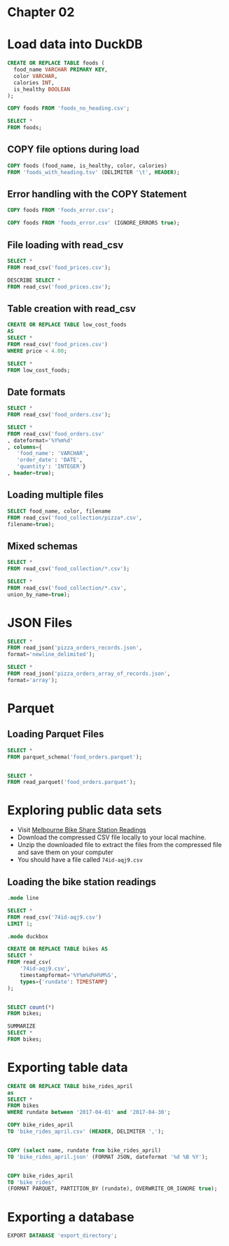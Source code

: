 # Chapter 02

# Load data into DuckDB 


```sql
CREATE OR REPLACE TABLE foods (
  food_name VARCHAR PRIMARY KEY, 
  color VARCHAR,
  calories INT, 
  is_healthy BOOLEAN
);

COPY foods FROM 'foods_no_heading.csv';

SELECT * 
FROM foods;
```

## COPY file options during load

```sql
COPY foods (food_name, is_healthy, color, calories)  
FROM 'foods_with_heading.tsv' (DELIMITER '\t', HEADER);
```


## Error handling with the COPY Statement

```sql
COPY foods FROM 'foods_error.csv';

COPY foods FROM 'foods_error.csv' (IGNORE_ERRORS true);
```


## File loading with read_csv

```sql
SELECT * 
FROM read_csv('food_prices.csv');

DESCRIBE SELECT * 
FROM read_csv('food_prices.csv');
```

## Table creation with read_csv

```sql
CREATE OR REPLACE TABLE low_cost_foods 
AS
SELECT * 
FROM read_csv('food_prices.csv') 
WHERE price < 4.00;

SELECT * 
FROM low_cost_foods;
```

## Date formats 

```sql
SELECT * 
FROM read_csv('food_orders.csv');

SELECT * 
FROM read_csv('food_orders.csv'
, dateformat='%Y%m%d'
, columns={
   'food_name': 'VARCHAR', 
   'order_date': 'DATE', 
   'quantity': 'INTEGER'}
, header=true);
```

## Loading multiple files

```sql
SELECT food_name, color, filename   
FROM read_csv('food_collection/pizza*.csv', 
filename=true);
```

## Mixed schemas

```sql
SELECT *  
FROM read_csv('food_collection/*.csv');

SELECT *  
FROM read_csv('food_collection/*.csv', 
union_by_name=true);
```


# JSON Files

```sql
SELECT *  
FROM read_json('pizza_orders_records.json',  
format='newline_delimited');

SELECT *
FROM read_json('pizza_orders_array_of_records.json',
format='array');
```

# Parquet


## Loading Parquet Files

```sql
SELECT * 
FROM parquet_schema('food_orders.parquet');


SELECT *
FROM read_parquet('food_orders.parquet');
```


# Exploring public data sets

- Visit  [Melbourne Bike Share Station Readings](https://data.melbourne.vic.gov.au/explore/dataset/melbourne-bike-share-station-readings-2011-2017/information/)
- Download the compressed CSV file locally to your local machine.
- Unzip the downloaded file to extract the files from the compressed file and save them on your computer
- You should have a file called `74id-aqj9.csv` 

## Loading the bike station readings

```sql
.mode line

SELECT *
FROM read_csv('74id-aqj9.csv')
LIMIT 1;

.mode duckbox

CREATE OR REPLACE TABLE bikes AS 
SELECT * 
FROM read_csv( 
    '74id-aqj9.csv', 
    timestampformat='%Y%m%d%H%M%S', 
    types={'rundate': TIMESTAMP} 
); 


SELECT count(*)
FROM bikes;

SUMMARIZE 
SELECT *  
FROM bikes;
```

# Exporting table data

```sql
CREATE OR REPLACE TABLE bike_rides_april 
as 
SELECT * 
FROM bikes 
WHERE rundate between '2017-04-01' and '2017-04-30';

COPY bike_rides_april
TO 'bike_rides_april.csv' (HEADER, DELIMITER ',');


COPY (select name, rundate from bike_rides_april)
TO 'bike_rides_april.json' (FORMAT JSON, dateformat '%d %B %Y');


COPY bike_rides_april 
TO 'bike_rides' 
(FORMAT PARQUET, PARTITION_BY (rundate), OVERWRITE_OR_IGNORE true);
```

# Exporting a database

```sql
EXPORT DATABASE 'export_directory';
```